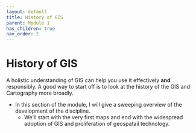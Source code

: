 ```yaml
---
layout: default
title: History of GIS
parent: Module 1
has_children: true
nav_order: 2
---
```



# History of GIS

A holistic understanding of GIS can help you use it effectively **and** responsibly.  A good way to start off is to look at the history of the GIS and Cartography more broadly.

* In this section of the module, I will give a sweeping overview of the development of the discipline.
  * We'll start with the very first maps and end with the widespread adoption of GIS and proliferation of geospatail technology.

